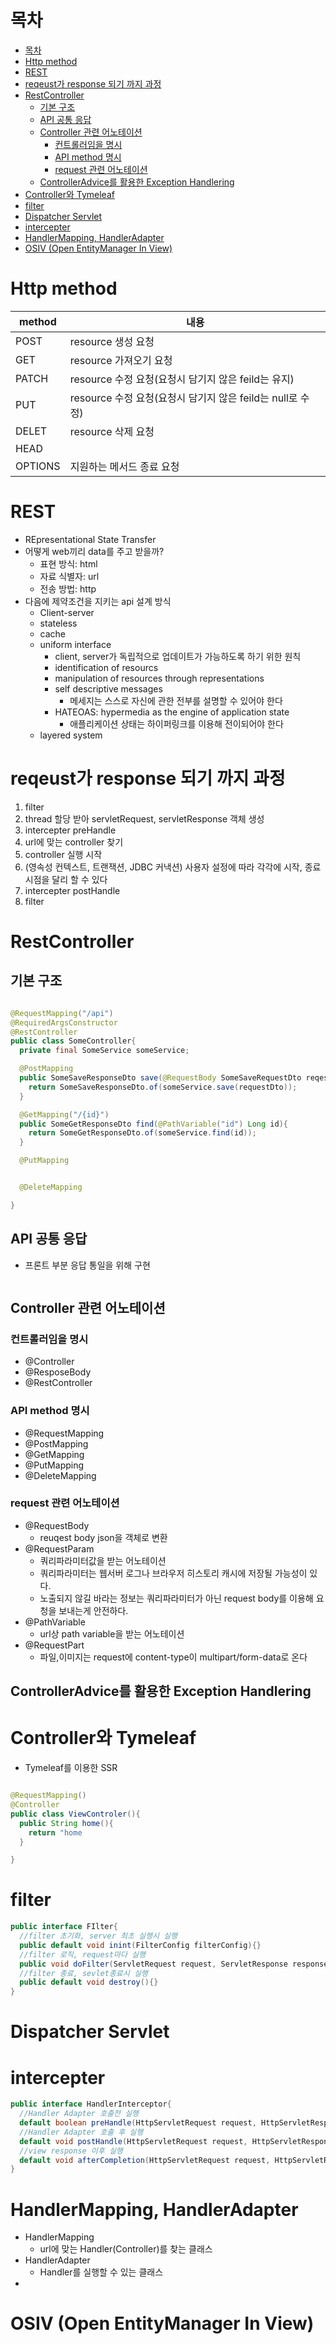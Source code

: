 
# 목차
- [목차](#목차)
- [Http method](#http-method)
- [REST](#rest)
- [reqeust가 response 되기 까지 과정](#reqeust가-response-되기-까지-과정)
- [RestController](#restcontroller)
  - [기본 구조](#기본-구조)
  - [API 공통 응답](#api-공통-응답)
  - [Controller 관련 어노테이션](#controller-관련-어노테이션)
    - [컨트롤러임을 명시](#컨트롤러임을-명시)
    - [API method 명시](#api-method-명시)
    - [request 관련 어노테이션](#request-관련-어노테이션)
  - [ControllerAdvice를 활용한 Exception Handlering](#controlleradvice를-활용한-exception-handlering)
- [Controller와 Tymeleaf](#controller와-tymeleaf)
- [filter](#filter)
- [Dispatcher Servlet](#dispatcher-servlet)
- [intercepter](#intercepter)
- [HandlerMapping, HandlerAdapter](#handlermapping-handleradapter)
- [OSIV (Open EntityManager In View)](#osiv-open-entitymanager-in-view)

# Http method

|method|내용|
|---|---|
|POST|resource 생성 요청|
|GET|resource 가져오기 요청|
|PATCH|resource 수정 요청(요청시 담기지 않은 feild는 유지)|
|PUT|resource 수정 요청(요청시 담기지 않은 feild는 null로 수정)|
|DELET|resource 삭제 요청|
|HEAD||
|OPTIONS|지원하는 메서드 종료 요청|

# REST
- REpresentational State Transfer
- 어떻게 web끼리 data를 주고 받을까?
  - 표현 방식: html
  - 자료 식별자: url
  - 전송 방법: http
- 다음에 제약조건을 지키는 api 설계 방식
  - Client-server
  - stateless
  - cache
  - uniform interface
    - client, server가 독립적으로 업데이트가 가능하도록 하기 위한 원칙
    - identification of resourcs
    - manipulation of resources through representations
    - self descriptive messages
      - 메세지는 스스로 자신에 관한 전부를 설명할 수 있어야 한다
    - HATEOAS: hypermedia as the engine of application state
      - 애플리케이션 상태는 하이퍼링크를 이용해 전이되어야 한다
  - layered system


# reqeust가 response 되기 까지 과정
1. filter
2. thread 할당 받아 servletRequest, servletResponse 객체 생성
3. intercepter preHandle
4. url에 맞는 controller 찾기
5. controller 실행 시작
6. (영속성 컨텍스트, 트랜잭션, JDBC 커낵션) 사용자 설정에 따라 각각에 시작, 종료 시점을 달리 할 수 있다 
7. intercepter postHandle
8. filter


# RestController
## 기본 구조
```java

@RequestMapping("/api")
@RequiredArgsConstructor
@RestController
public class SomeController{
  private final SomeService someService;

  @PostMapping
  public SomeSaveResponseDto save(@RequestBody SomeSaveRequestDto reqestDto){
    return SomeSaveResponseDto.of(someService.save(requestDto));
  }

  @GetMapping("/{id}")
  public SomeGetResponseDto find(@PathVariable("id") Long id){
    return SomeGetResponseDto.of(someService.find(id));
  }

  @PutMapping


  @DeleteMapping

}

```

## API 공통 응답
- 프론트 부분 응답 통일을 위해 구현

```java


```


## Controller 관련 어노테이션
### 컨트롤러임을 명시
- @Controller
- @ResposeBody
- @RestController

### API method 명시
- @RequestMapping
- @PostMapping
- @GetMapping
- @PutMapping
- @DeleteMapping

### request 관련 어노테이션
- @RequestBody
  - reuqest body json을 객체로 변환
- @RequestParam
  - 쿼리파라미터값을 받는 어노테이션
  - 쿼리파라미터는 웹서버 로그나 브라우저 히스토리 캐시에 저장될 가능성이 있다. 
  - 노출되지 않길 바라는 정보는 쿼리파라미터가 아닌 request body를 이용해 요청을 보내는게 안전하다.
- @PathVariable
  - url상 path variable을 받는 어노테이션
- @RequestPart
  - 파일,이미지는 request에 content-type이 multipart/form-data로 온다

## ControllerAdvice를 활용한 Exception Handlering


# Controller와 Tymeleaf
- Tymeleaf를 이용한 SSR 

```java

@RequestMapping()
@Controller
public class ViewControler(){
  public String home(){
    return "home
  }

}
```

# filter
```java
public interface FIlter{
  //filter 초기화, server 최초 실행시 실행
  public default void inint(FilterConfig filterConfig){}
  //filter 로직, request마다 실행
  public void doFilter(ServletRequest request, ServletResponse response){}
  //filter 종료, sevlet종료시 실행
  public default void destroy(){}
}

```

# Dispatcher Servlet


# intercepter
```java
public interface HandlerInterceptor{
  //Handler Adapter 호출전 실행
  default boolean preHandle(HttpServletRequest request, HttpServletResponse response, Object handler){}
  //Handler Adapter 호출 후 실행
  default void postHandle(HttpServletRequest request, HttpServletResponse response, Object handler, @Nullable ModelAndView modelAndView){}
  //view response 이후 실행
  default void afterCompletion(HttpServletRequest request, HttpServletResponse response, Object handler, @Nullable Exception ex)
}
```

# HandlerMapping, HandlerAdapter
- HandlerMapping
  - url에 맞는 Handler(Controller)를 찾는 클래스
- HandlerAdapter
  - Handler를 실행할 수 있는 클래스
- 

# OSIV (Open EntityManager In View)

